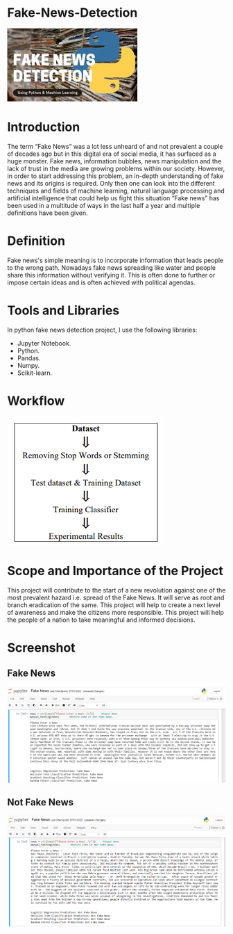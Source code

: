 # Fake-News-Detection
![](Images/news.png)
# Introduction
The term “Fake News” was a lot less unheard of and not prevalent a couple of decades ago but in this digital era of social media, it has surfaced as a huge monster. Fake news, information bubbles, news manipulation and the lack of trust in the media are growing problems within our society. However, in order to start addressing this problem, an in-depth understanding of fake news and its origins is required. Only then one can look into the different techniques and fields of machine learning, natural language processing and artificial intelligence that could help us fight this situation “Fake news” has been used in a multitude of ways in the last half a year and multiple definitions have been given. 

# Definition
Fake news's simple meaning is to incorporate information that leads people to the wrong path. Nowadays fake news spreading like water and people share this information without verifying it. This is often done to further or impose certain ideas and is often achieved with political agendas.

# Tools and Libraries
In python fake news detection project, I use the following libraries: <br />
* Jupyter Notebook.   <br />
* Python.  <br />
* Pandas.  <br />
* Numpy.    <br />
* Scikit-learn.   <br />

# Workflow
![](Images/flow.png)
# Scope and Importance of the Project
This project will contribute to the start of a new revolution against one of the most prevalent hazard i.e. spread of the Fake News. It will serve as root and branch eradication of the same. This project will help to create a next level of awareness and make the citizens more responsible. This project will help the people of a nation to take meaningful and informed decisions.
# Screenshot
## Fake News
![](Images/fake.png)

## Not Fake News
![](Images/real.png)





